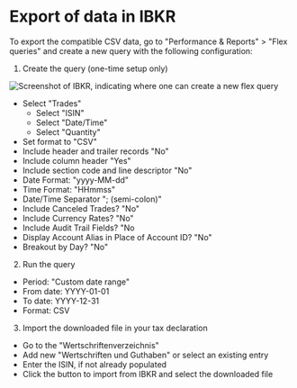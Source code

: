 # Export of data in IBKR

To export the compatible CSV data, go to "Performance & Reports" > "Flex queries" and create a new query with the following configuration:

1. Create the query (one-time setup only)

![Screenshot of IBKR, indicating where one can create a new flex query](./ibkr_create_flex_query.png)

- Select "Trades"
   - Select "ISIN"
   - Select "Date/Time"
   - Select "Quantity"
- Set format to "CSV"
- Include header and trailer records "No"
- Include column header "Yes"
- Include section code and line descriptor "No"
- Date Format: "yyyy-MM-dd"
- Time Format: "HHmmss"
- Date/Time Separator "; (semi-colon)"
- Include Canceled Trades? "No"
- Include Currency Rates? "No"
- Include Audit Trail Fields? "No
- Display Account Alias in Place of Account ID? "No"
- Breakout by Day? "No"

2. Run the query

- Period: "Custom date range"
- From date: YYYY-01-01
- To date: YYYY-12-31
- Format: CSV

3. Import the downloaded file in your tax declaration

- Go to the "Wertschriftenverzeichnis"
- Add new "Wertschriften und Guthaben" or select an existing entry
- Enter the ISIN, if not already populated
- Click the button to import from IBKR and select the downloaded file
